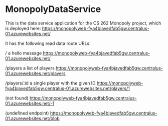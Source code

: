 # MonopolyDataService
This is the data service application for the CS 262 Monopoly project, which is deployed here:
https://monopolyweb-fya4bjavedfab5gw.centralus-01.azurewebsites.net/

It has the following read data route URLs:

/            a hello message
https://monopolyweb-fya4bjavedfab5gw.centralus-01.azurewebsites.net/            

/players     a list of players
https://monopolyweb-fya4bjavedfab5gw.centralus-01.azurewebsites.net/players     

/players/:id a single player with the given ID
https://monopolyweb-fya4bjavedfab5gw.centralus-01.azurewebsites.net/players/1   

(not found)
https://monopolyweb-fya4bjavedfab5gw.centralus-01.azurewebsites.net/-1      

(undefined endpoint)
https://monopolyweb-fya4bjavedfab5gw.centralus-01.azurewebsites.net/blob                     

